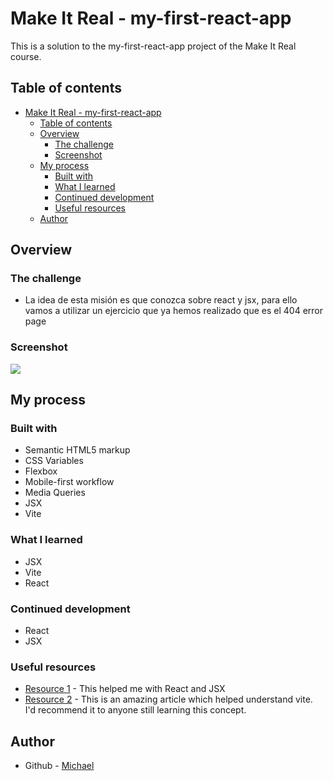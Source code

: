# Make It Real -  my-first-react-app

This is a solution to the  my-first-react-app project of the Make It Real course.

## Table of contents

- [Make It Real -  my-first-react-app](#make-it-real----my-first-react-app)
  - [Table of contents](#table-of-contents)
  - [Overview](#overview)
    - [The challenge](#the-challenge)
    - [Screenshot](#screenshot)
  - [My process](#my-process)
    - [Built with](#built-with)
    - [What I learned](#what-i-learned)
    - [Continued development](#continued-development)
    - [Useful resources](#useful-resources)
  - [Author](#author)


## Overview

### The challenge

- La idea de esta misión es que conozca sobre react y jsx, para ello vamos a utilizar un ejercicio que ya hemos realizado que es el 404 error page


### Screenshot

![](./creenshot.jpg)

## My process

### Built with

- Semantic HTML5 markup
- CSS Variables
- Flexbox
- Mobile-first workflow
- Media Queries
- JSX
- Vite

### What I learned
- JSX
- Vite
- React
### Continued development

- React
- JSX


### Useful resources

- [Resource 1](https://es.react.dev/learn/writing-markup-with-jsx) - This helped me with React and JSX
- [Resource 2](https://vitejs.dev/) - This is an amazing article which helped understand vite. I'd recommend it to anyone still learning this concept.

## Author

- Github - [Michael](https://github.com/Mike2020x)

